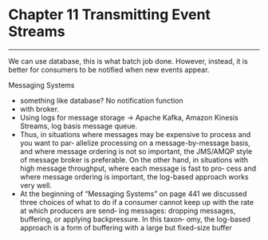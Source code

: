# Chapter 11 Transmitting Event Streams
---
We can use database, this is what batch job done. However, instead, it is better for consumers to be notified when new events appear.

Messaging Systems
* something like database? No notification function
* with broker.
* Using logs for message storage -> Apache Kafka, Amazon Kinesis Streams, log basis message queue.
* Thus, in situations where messages may be expensive to process and you want to par‐ allelize processing on a message-by-message basis, and where message ordering is not so important, the JMS/AMQP style of message broker is preferable. On the other hand, in situations with high message throughput, where each message is fast to pro‐ cess and where message ordering is important, the log-based approach works very well.
* At the beginning of “Messaging Systems” on page 441 we discussed three choices of what to do if a consumer cannot keep up with the rate at which producers are send‐ ing messages: dropping messages, buffering, or applying backpressure. In this taxon‐ omy, the log-based approach is a form of buffering with a large but fixed-size buffer
